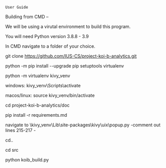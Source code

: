 	User Guide
Building from CMD – 

We will be using a virutal environment to build this program.

You will need Python version 3.8.8 - 3.9


In CMD navigate to a folder of your choice.

git clone https://github.com/IUS-CS/project-koi-b-analytics.git

python -m pip install --upgrade pip setuptools virtualenv

python -m virtualenv kivy_venv

windows: kivy_venv\Scripts\activate

macos/linux: source kivy_venv/bin/activate

cd project-koi-b-analytics/doc

pip install -r requirements.md

navigate to  \kivy_venv\Lib\site-packages\kivy\uix\popup.py -comment out lines 215-217 -

cd..

cd src

python koib_build.py
